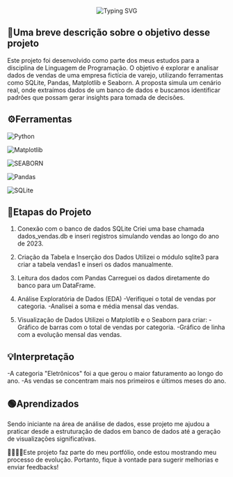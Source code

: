 <p align="center">
  <img src="https://readme-typing-svg.demolab.com?font=Roboto+Mono&size=21&pause=1500&color=green&center=true&vCenter=true&width=500&lines=An%C3%A1lise+de+Vendas+do+Varejo;Utilizando+linguagem+Python." alt="Typing SVG" />
</p>

## 💭Uma breve descrição sobre o objetivo desse projeto 
Este projeto foi desenvolvido como parte dos meus estudos para a disciplina de Linguagem de Programação. O objetivo é explorar e analisar dados de vendas de uma empresa fictícia de varejo, utilizando ferramentas como SQLite, Pandas, Matplotlib e Seaborn. A proposta simula um cenário real, onde extraímos dados de um banco de dados e buscamos identificar padrões que possam gerar insights para tomada de decisões.

## ⚙️Ferramentas 
![Python](https://img.shields.io/badge/python-fff?style=for-the-badge&logo=python&logoColor=ffdd54) 

![Matplotlib](https://img.shields.io/badge/Matplotlib-fff?style=for-the-badge&logo=&alogoColor=purple)

![SEABORN](https://img.shields.io/badge/seaborn-fff?style=for-the-badge&logo=seaborn5&logoColor=)

![Pandas](https://img.shields.io/badge/pandas-fff?style=for-the-badge&logo=pandas&logoColor=ffdd54) 

![SQLite](https://img.shields.io/badge/SQLite-white?style=for-the-badge&logo=sqlite&logoColor=07405E)


## 📑Etapas do Projeto
1. Conexão com o banco de dados SQLite
Criei uma base chamada dados_vendas.db e inseri registros simulando vendas ao longo do ano de 2023. 

2. Criação da Tabela e Inserção dos Dados
Utilizei o módulo sqlite3 para criar a tabela vendas1 e inseri os dados manualmente.

3. Leitura dos dados com Pandas
Carreguei os dados diretamente do banco para um DataFrame.

4. Análise Exploratória de Dados (EDA)
-Verifiquei o total de vendas por categoria.
-Analisei a soma e média mensal das vendas.

5. Visualização de Dados
Utilizei o Matplotlib e o Seaborn para criar:
-Gráfico de barras com o total de vendas por categoria.
-Gráfico de linha com a evolução mensal das vendas.

## 💡Interpretação
-A categoria "Eletrônicos" foi a que gerou o maior faturamento ao longo do ano.
-As vendas se concentram mais nos primeiros e últimos meses do ano.

## 🟢Aprendizados
Sendo iniciante na área de análise de dados, esse projeto me ajudou a praticar desde a estruturação de dados em banco de dados até a geração de visualizações significativas.

🫱🏾‍🫲🏻Este projeto faz parte do meu portfólio, onde estou mostrando meu processo de evolução. Portanto, fique à vontade para sugerir melhorias e enviar feedbacks!

